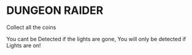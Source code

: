 # DUNGEON RAIDER

Collect all the coins

You cant be Detected if the lights are gone, You will only be detected if Lights are on!
